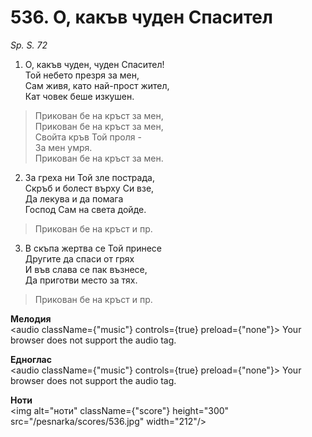 # 536. О, какъв чуден Спасител

_Sp. S. 72_

1. О, какъв чуден, чуден Спасител!  
Той небето презря за мен,  
Сам живя, като най-прост жител,  
Кат човек беше изкушен.  

> Прикован бе на кръст за мен,  
> Прикован бе на кръст за мен,  
> Свойта кръв Той проля -  
> За мен умря.  
> Прикован бе на кръст за мен.  

2. За греха ни Той зле пострада,  
Скръб и болест върху Си взе,  
Да лекува и да помага  
Господ Сам на света дойде.  

> Прикован бе на кръст и пр.  

3. В скъпа жертва се Той принесе  
Другите да спаси от грях  
И във слава се пак възнесе,  
Да приготви место за тях.  

> Прикован бе на кръст и пр.

**Мелодия**  
<audio className={"music"} controls={true} preload={"none"}>
    <source src="/pesnarka/mp3/536.mp3" type="audio/mpeg"/>
    Your browser does not support the audio tag.
</audio>

**Едноглас**  
<audio className={"music"} controls={true} preload={"none"}>
    <source src="/pesnarka/transp/536.mp3" type="audio/mpeg"/>
    Your browser does not support the audio tag.
</audio>

**Ноти**  
<img alt="ноти" className={"score"} height="300" src="/pesnarka/scores/536.jpg" width="212"/>
